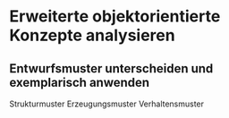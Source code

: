# Erweiterte objektorientierte Konzepte analysieren

## Entwurfsmuster unterscheiden und exemplarisch anwenden
Strukturmuster
Erzeugungsmuster
Verhaltensmuster
